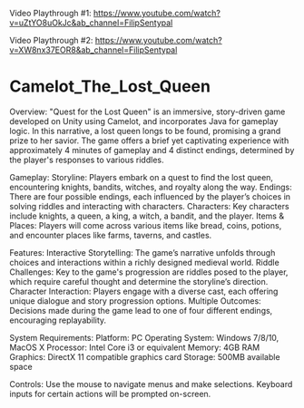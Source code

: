 Video Playthrough #1: https://www.youtube.com/watch?v=uZtYO8uOkJc&ab_channel=FilipSentypal

Video Playthrough #2: https://www.youtube.com/watch?v=XW8nx37EOR8&ab_channel=FilipSentypal

# Camelot_The_Lost_Queen
Overview:
"Quest for the Lost Queen" is an immersive, story-driven game developed on Unity using Camelot, and incorporates Java for gameplay logic. In this narrative, a lost queen longs to be found, promising a grand prize to her savior. The game offers a brief yet captivating experience with approximately 4 minutes of gameplay and 4 distinct endings, determined by the player's responses to various riddles.

Gameplay:
Storyline: Players embark on a quest to find the lost queen, encountering knights, bandits, witches, and royalty along the way.
Endings: There are four possible endings, each influenced by the player’s choices in solving riddles and interacting with characters.
Characters: Key characters include knights, a queen, a king, a witch, a bandit, and the player.
Items & Places: Players will come across various items like bread, coins, potions, and encounter places like farms, taverns, and castles.

Features:
Interactive Storytelling: The game’s narrative unfolds through choices and interactions within a richly designed medieval world.
Riddle Challenges: Key to the game's progression are riddles posed to the player, which require careful thought and determine the storyline’s direction.
Character Interaction: Players engage with a diverse cast, each offering unique dialogue and story progression options.
Multiple Outcomes: Decisions made during the game lead to one of four different endings, encouraging replayability.

System Requirements:
Platform: PC
Operating System: Windows 7/8/10, MacOS X
Processor: Intel Core i3 or equivalent
Memory: 4GB RAM
Graphics: DirectX 11 compatible graphics card
Storage: 500MB available space

Controls:
Use the mouse to navigate menus and make selections.
Keyboard inputs for certain actions will be prompted on-screen.
